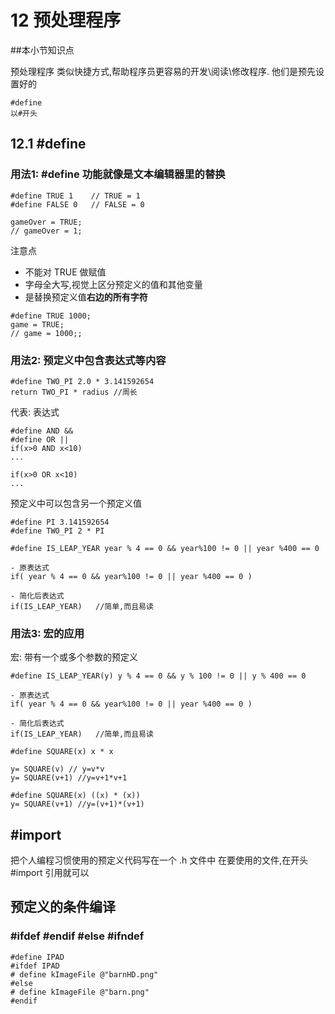 # 12 预处理程序

##本小节知识点

预处理程序
类似快捷方式,帮助程序员更容易的开发\阅读\修改程序.
他们是预先设置好的

```
#define
以#开头
```


## 12.1 #define

### 用法1: \#define 功能就像是文本编辑器里的替换

```
#define TRUE 1    // TRUE = 1
#define FALSE 0   // FALSE = 0

gameOver = TRUE;
// gameOver = 1;
```
注意点
+ 不能对 TRUE 做赋值
+ 字母全大写,视觉上区分预定义的值和其他变量
+ 是替换预定义值**右边的所有字符**

```
#define TRUE 1000;
game = TRUE;
// game = 1000;;
```

### 用法2: 预定义中包含表达式等内容

```
#define TWO_PI 2.0 * 3.141592654
return TWO_PI * radius //周长
```

代表: 表达式
```
#define AND &&
#define OR ||
if(x>0 AND x<10)
...

if(x>0 OR x<10)
...
```

预定义中可以包含另一个预定义值
```
#define PI 3.141592654
#define TWO_PI 2 * PI
```

```
#define IS_LEAP_YEAR year % 4 == 0 && year%100 != 0 || year %400 == 0

- 原表达式
if( year % 4 == 0 && year%100 != 0 || year %400 == 0 )

- 简化后表达式
if(IS_LEAP_YEAR)   //简单,而且易读
```


###  用法3: 宏的应用
宏: 带有一个或多个参数的预定义

```
#define IS_LEAP_YEAR(y) y % 4 == 0 && y % 100 != 0 || y % 400 == 0

- 原表达式
if( year % 4 == 0 && year%100 != 0 || year %400 == 0 )

- 简化后表达式
if(IS_LEAP_YEAR)   //简单,而且易读
```
```
#define SQUARE(x) x * x

y= SQUARE(v) // y=v*v
y= SQUARE(v+1) //y=v+1*v+1

#define SQUARE(x) ((x) * (x))
y= SQUARE(v+1) //y=(v+1)*(v+1)

```

## \#import

把个人编程习惯使用的预定义代码写在一个 .h 文件中
在要使用的文件,在开头 #import 引用就可以

## 预定义的条件编译   

### \#ifdef #endif #else #ifndef

```
#define IPAD
#ifdef IPAD
# define kImageFile @"barnHD.png"
#else
# define kImageFile @"barn.png"
#endif

```
